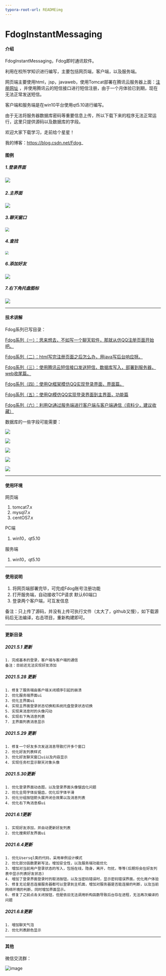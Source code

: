 ```yaml
---
typora-root-url: READMEimg
---
```


# FdogInstantMessaging

#### 介绍
FdogInstantMessaging，Fdog即时通讯软件。

利用在校所学知识进行编写，主要包括网页端，客户端，以及服务端。

网页端主要使用html，jsp，javaweb，使用Tomcat部署在腾讯云服务器上面：[注册网址](https://www.fdogcsdn.cn/FdogMaven/index.jsp) ，并使用腾讯云的短信接口进行短信注册，由于一个月体验已到期，现在无法正常发送短信。

客户端和服务端是在win10平台使用qt5.10进行编写。

由于无法将服务器数据库密码等重要信息上传，所以下载下来的程序无法正常运行，这里只提供源码以及数据库的字段。

欢迎大家下载学习，走前给个星星！

我的博客：https://blog.csdn.net/Fdog_



#### 图例

##### 1.登录界面

##### ![](https://img-blog.csdnimg.cn/20210528152616336.png)



##### 2.主界面



![](https://img-blog.csdnimg.cn/20210528152616300.png)



##### 3.聊天窗口

<img src="https://img-blog.csdnimg.cn/20210528152616304.png" style="zoom:80%;" />



##### 4.查找

<img src="https://img-blog.csdnimg.cn/20210528152616288.png" style="zoom:67%;" />



##### 6.添加好友

![](https://img-blog.csdnimg.cn/20210528152616214.png)



##### 7.右下角托盘图标

![](https://img-blog.csdnimg.cn/20210528152616283.png)







---

#### 技术讲解

Fdog系列已写目录：

[Fdog系列（一）：思来想去，不如写一个聊天软件，那就从仿QQ注册页面开始吧。](https://zxfdog.blog.csdn.net/article/details/115558479)

[Fdog系列（二）：html写完注册页面之后怎么办，用java写后台响应呀。](https://zxfdog.blog.csdn.net/article/details/115601897)

[Fdog系列（三）：使用腾讯云短信接口发送短信，数据库写入，部署到服务器，web收尾篇。](https://zxfdog.blog.csdn.net/article/details/115659789)

[Fdog系列（四）：使用Qt框架模仿QQ实现登录界面，界面篇。](https://blog.csdn.net/Fdog_/article/details/115864249)

[Fdog系列（五）：使用Qt模仿QQ实现登录界面到主界面，功能篇](https://zxfdog.blog.csdn.net/article/details/116308548)

[Fdog系列（六）：利用Qt通过服务端进行客户端与客户端通信（资料少，建议收藏）](https://zxfdog.blog.csdn.net/article/details/116355817)



数据库的一些字段可能需要：

![](https://img-blog.csdnimg.cn/20210528153827550.png)



![](https://img-blog.csdnimg.cn/2021052815390824.png)

![](https://img-blog.csdnimg.cn/20210528153459534.png)



![](https://img-blog.csdnimg.cn/20210528153459539.png)



![](https://img-blog.csdnimg.cn/20210528153459542.png)

---

#### 使用环境

网页端
1.  tomcat7.x
2.  mysql7.x
3.  centOS7.x

PC端
1.  win10，qt5.10


服务端
1.  win10，qt5.10

---

#### 使用说明

1.  将网页端部署完毕，可完成Fdog账号注册功能
2.  打开服务端，自动接收TCP请求 默认60端口
3.  登录两个客户端，可互发信息



备注：只上传了源码，并没有上传可执行文件（太大了，github又慢），如下载源码后无法编译，右击项目，重新构建即可。



---

#### 更新目录

##### 2021.5.1 更新
    1. 完成基本的登录，客户端与客户端的通信
    备注：目前还无法实现好友添加



##### 2021.5.28 更新

```
1. 修复了服务端由客户端关闭顺序引起的崩溃
2. 优化服务端界面ui
3. 优化主界面ui
4. 实现主界面登录状态切换和系统托盘登录状态切换
5. 实现来消息时的头像闪动
6. 实现右下角消息列表
7. 主界面列表消息显示
```



##### 2021.5.29 更新

```
1. 修复一个好友多次发送消息导致打开多个窗口
2. 优化好友列表样式
3. 优化好友聊天窗口ui以及内容显示
4. 实现任务栏显示聊天对象头像
```



##### 2021.5.30更新

```
1. 优化登录界面动态图，以及登录界面头像锯齿化问题
2. 优化全局字体反锯齿，优化后字体平滑
3. 优化分组按钮箭头展开闭合效果以及消息列表
4. 优化右下角消息框ui
```



##### 2021.6.1更新

```
1. 实现好友添加，并自动更新好友列表
2. 优化搜索好友界面ui
```





##### 2021.6.4更新

```
1. 优化Usersql类的代码，采用单例设计模式
2. 优化部分函数更新写法，增加安全性，以及服务端功能优化
3. 增加对当前用户登录状态的写入，包括在线，隐身，离开，勿扰，等等(后期将会在好友列表中显示列表好友状态)
4. 增加了登录界面登录时的取消按钮，以及当密码错误时，显示密码错误界面，优化用户体验
5. 修复无论是否连接服务器都可以登录到主机面，增加对服务器是否能连接的判断，以及当前网络环境的判断，同时增加界面显示。
6. 修复了之前点击关闭按钮，但是依旧无法调用析构函数导致后台存在进程，无法再次编译的问题
```



##### 2021.6.8更新

```
1. 增加聊天气泡
2. 优化列表颜色显示
```



---

#### 其他

微信交流群：

![image](https://user-images.githubusercontent.com/59921436/116808595-3f322280-ab6c-11eb-84d3-055fa639930d.png)


